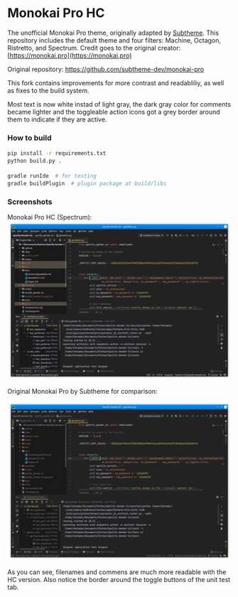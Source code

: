 # Monokai Pro HC

The unofficial Monokai Pro theme, originally adapted by [Subtheme](https://subtheme.pro).
This repository includes the default theme and four filters: Machine, Octagon, Ristretto,
and Spectrum.
Credit goes to the original creator: [https://monokai.pro](https://monokai.pro)

Original repository: https://github.com/subtheme-dev/monokai-pro

This fork contains improvements for more contrast and readabliliy,
as well as fixes to the build system.

Most text is now white instad of light gray, the dark gray color for comments became
lighter and the toggleable action icons got a grey border around them to indicate if
they are active.


### How to build

```bash
pip install -r requirements.txt
python build.py .

gradle runIde  # for testing
gradle buildPlugin  # plugin package at build/libs
```


### Screenshots

Monokai Pro HC (Spectrum):
![Monokai Pro HC](./assets/monokai_hc.png)

Original Monokai Pro by Subtheme for comparison:

![Monokai Pro Original](./assets/monokai_original.png)

As you can see, filenames and commens are much more readable with the HC version. Also notice the border
around the toggle buttons of the unit test tab.
